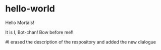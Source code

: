 # hello-world

Hello Mortals!

It is I, Bot-chan! Bow before me!!

#I erased the description of the respository and added the new dialogue
